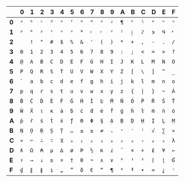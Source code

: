 
||0|1|2|3|4|5|6|7|8|9|A|B|C|D|E|F|
| -- | -- | -- | -- | -- | -- | -- | -- | -- | -- | -- | -- | -- | -- | -- | -- | -- |
|**0**|`ᵃ`|`ᵇ`|`ᶜ`|`ᵈ`|`ᵉ`|`ᶠ`|`ᴳ`|`ᴴ`|`ᶤ`|`ᶨ`|`¶`|`ᵏ`|`ᶪ`|`ᵐ`|`ⁿ`|`ᵒ`|
|**1**|`ᵖ`|`ᴿ`|`ᶳ`|`ᵗ`|`ᵘ`|`ᵛ`|`ᵂ`|`ᵡ`|`ᵞ`|`ᶻ`|`ᶴ`|`⸠`|`ϩ`|`э`|`Ч`|`ᵜ`|
|**2**|` `|`!`|`"`|`#`|`$`|`%`|`&`|`'`|`(`|`)`|`*`|`+`|`,`|`-`|`.`|`/`|
|**3**|`0`|`1`|`2`|`3`|`4`|`5`|`6`|`7`|`8`|`9`|`:`|`;`|`<`|`=`|`>`|`?`|
|**4**|`@`|`A`|`B`|`C`|`D`|`E`|`F`|`G`|`H`|`I`|`J`|`K`|`L`|`M`|`N`|`O`|
|**5**|`P`|`Q`|`R`|`S`|`T`|`U`|`V`|`W`|`X`|`Y`|`Z`|`[`|<code>\\</code>|`]`|`^`|`_`|
|**6**|<code>`</code>|`a`|`b`|`c`|`d`|`e`|`f`|`g`|`h`|`i`|`j`|`k`|`l`|`m`|`n`|`o`|
|**7**|`p`|`q`|`r`|`s`|`t`|`u`|`v`|`w`|`x`|`y`|`z`|`{`|`\|`|`}`|`~`|`Ȧ`|
|**8**|`Ḃ`|`Ċ`|`Ḋ`|`Ė`|`Ḟ`|`Ġ`|`Ḣ`|`İ`|`Ŀ`|`Ṁ`|`Ṅ`|`Ȯ`|`Ṗ`|`Ṙ`|`Ṡ`|`Ṫ`|
|**9**|`Ẇ`|`Ẋ`|`ι`|`κ`|`ȧ`|`ḃ`|`ċ`|`ḋ`|`ė`|`ḟ`|`ġ`|`ḣ`|`ŀ`|`ṁ`|`ṅ`|`ȯ`|
|**A**|`ṗ`|`ṙ`|`ṡ`|`ṫ`|`ẋ`|`ƒ`|`Θ`|`Φ`|`§`|`Ạ`|`Ḅ`|`Ḍ`|`Ḥ`|`Ị`|`Ḷ`|`Ṃ`|
|**B**|`Ṇ`|`Ọ`|`Ṛ`|`Ṣ`|`Ṭ`|`…`|`≤`|`≥`|`≠`|`₌`|`⁺`|`⁻`|`⁾`|`√`|`∑`|`«`|
|**C**|`»`|`⌐`|`∴`|`∵`|`⊻`|`₀`|`₁`|`₂`|`₃`|`₄`|`₅`|`₆`|`₇`|`₈`|`₉`|`λ`|
|**D**|`ƛ`|`Ω`|`₳`|`µ`|`∆`|`ø`|`Þ`|`½`|`ʀ`|`ɾ`|`¯`|`×`|`÷`|`£`|`¥`|`←`|
|**E**|`↑`|`→`|`↓`|`±`|`¤`|`†`|`0`|`¬`|`∧`|`∨`|`⁰`|`¹`|`²`|`⌈`|`⌊`|`Ɠ`|
|**F**|`ɠ`|`∥`|`∦`|`ı`|`„`|`”`|`ð`|`€`|`“`|`¶`|`ᶿ`|`ᶲ`|`•`|`≈`|`¿`|`ꜝ`|
